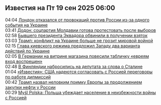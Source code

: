<h2>Известия на Пт 19 сен 2025 06:00</h2><!--2025-09-19 04:04:19-->
<div class="rssn">
  <div><span class="smaller gray hspace">04:04</span> <a class="nodecor" href="https://news.rambler.ru/world/55325611-london-otkazalsya-ot-provokatsiy-protiv-rossii-iz-za-odnogo-sobytiya-na-ukraine/">Лондон отказался от провокаций против России из-за одного события на Украине</a></div>
</div>
<div class="rssn">
  <div><span class="smaller gray hspace">03:41</span> <a class="nodecor" href="https://news.rambler.ru/world/55325593-dodon-sotspartiya-moldavii-gotova-protestovat-posle-vyborov/">Додон: соцпартия Молдавии готова протестовать после выборов</a></div>
</div>
<div class="rssn">
  <div><span class="smaller gray hspace">02:58</span> <a class="nodecor" href="https://news.rambler.ru/world/55325551-byvshego-prezidenta-ekvadora-obvinili-v-poluchenii-vzyatok/">Бывшего президента Эквадора обвинили в получении взяток</a></div>
</div>
<div class="rssn">
  <div><span class="smaller gray hspace">03:03</span> <a class="nodecor" href="https://news.rambler.ru/world/55325553-tramp-konflikt-na-ukraine-bolshe-ne-grozit-mirovoy-voynoy/">Трамп: конфликт на Украине больше не грозит мировой войной</a></div>
</div>
<div class="rssn">
  <div><span class="smaller gray hspace">02:15</span> <a class="nodecor" href="https://news.rambler.ru/world/55325506-glava-kievskogo-rezhima-predlozhil-zapadu-dva-varianta-deystviy-po-ukraine/">Глава киевского режима предложил Западу два варианта действий по Украине</a></div>
</div>
<div class="rssn">
  <div><span class="smaller gray hspace">02:05</span> <a class="nodecor" href="https://news.rambler.ru/world/55325496-v-germanii-na-vitrine-magazina-povesili-tablichku-evreyam-vhod-vospreschen/">В Германии на витрине магазина повесили табличку «евреям вход воспрещен»</a></div>
</div>
<div class="rssn">
  <div><span class="smaller gray hspace">02:48</span> <a class="nodecor" href="https://news.rambler.ru/world/55325531-v-finlyandii-nabrosilis-na-deputata-za-slova-o-staline/">В Финляндии набросились на депутата за слова о Сталине</a></div>
</div>
<div class="rssn">
  <div><span class="smaller gray hspace">01:04</span> <a class="nodecor" href="https://news.rambler.ru/world/55325438-izvestiya-ssha-nadeyutsya-soglasovat-s-rossiey-peregovory-po-rabote-dipmissiy/">«Известия»: США надеются согласовать с Россией переговоры по работе дипмиссий</a></div>
</div>
<div class="rssn">
  <div><span class="smaller gray hspace">00:42</span> <a class="nodecor" href="https://news.rambler.ru/world/55318922-tramp-nazval-nelovkim-poimku-evropy-za-prodolzheniem-zakupki-nefti-u-rossii/">Трамп назвал неловким поимку Европы за продолжением закупки нефти у России</a></div>
</div>
<div class="rssn">
  <div><span class="smaller gray hspace">00:29</span> <a class="nodecor" href="https://news.rambler.ru/world/55325383-my-l-polska-polsha-ubezhdaet-naselenie-v-neizbezhnosti-voyny-s-rossiey/">Myśl Polska: Польша убеждает население в неизбежности войны с Россией</a></div>
</div><div class="rssurl gray smaller" style="display:none">http://news.rambler.ru/rss/world/</div>